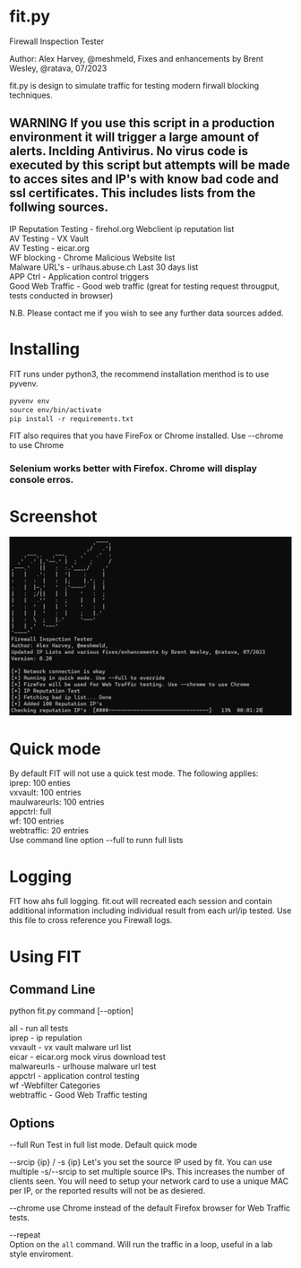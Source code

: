 # fit.py
Firewall Inspection Tester

Author: Alex Harvey, @meshmeld, 
Fixes and enhancements by Brent Wesley, @ratava, 07/2023

fit.py is design to simulate traffic for testing modern firwall blocking techniques.  
## WARNING If you use this script in a production environment it will trigger a large amount of alerts. Inclding Antivirus. No virus code is executed by this script but attempts will be made to acces sites and IP's with know bad code and ssl certificates. This includes lists from the follwing sources.

IP Reputation Testing - firehol.org Webclient ip reputation list  
AV Testing - VX Vault  
AV Testing - eicar.org  
WF blocking - Chrome Malicious Website list  
Malware URL's - urlhaus.abuse.ch Last 30 days list  
APP Ctrl - Application control triggers  
Good Web Traffic - Good web traffic (great for testing request througput, tests conducted in browser)  

N.B. Please contact me if you wish to see any further data sources added.  
# Installing

FIT runs under python3, the recommend installation menthod is to use pyvenv. 

```
pyvenv env
source env/bin/activate
pip install -r requirements.txt
```

FIT also requires that you have FireFox or Chrome installed. Use --chrome to use Chrome  
### Selenium works better with Firefox. Chrome will display console erros.  
# Screenshot

![screenshot](https://github.com/ratava/fit/blob/main/screenshot.png)

# Quick mode  
By default FIT will not use a quick test mode. The following applies:  
  iprep: 100 enties  
  vxvault: 100 entries  
  maulwareurls: 100 entries  
  appctrl: full  
  wf: 100 entries  
  webtraffic: 20 entries  
Use command line option --full to runn full lists

# Logging
FIT how ahs full logging. fit.out will recreated each session and contain additional information including individual result from each url/ip tested. Use this file to cross reference you Firewall logs.  

# Using FIT
## Command Line
python fit.py command [--option] 

all - run all tests  
iprep - ip repulation  
vxvault - vx vault malware url list  
eicar - eicar.org mock virus download test  
malwareurls - urlhouse malware url test  
appctrl - application control testing  
wf -Webfilter Categories  
webtraffic - Good Web Traffic testing  

## Options
--full
  Run Test in full list mode. Default quick mode

--srcip {ip} / -s {ip}
  Let's you set the source IP used by fit. You can use multiple -s/--srcip to set multiple source IPs. This increases the number of clients seen. You will need to setup your network card to use a unique MAC per IP, or the reported results will not be as desiered.

--chrome
  use Chrome instead of the default Firefox browser for Web Traffic tests.

--repeat  
  Option on the ```all``` command. Will run the traffic in a loop, useful in a lab style enviroment. 
